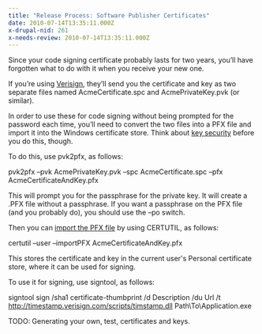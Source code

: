 ```yaml
---
title: "Release Process: Software Publisher Certificates"
date: 2010-07-14T13:35:11.000Z
x-drupal-nid: 261
x-needs-review: 2010-07-14T13:35:11.000Z
---
```

Since your code signing certificate probably lasts for two years, you’ll have forgotten what to do with it when you receive your new one.

If you’re using [Verisign](http://www.verisign.com/), they’ll send you the certificate and key as two separate files named AcmeCertificate.spc and AcmePrivateKey.pvk (or similar).

In order to use these for code signing without being prompted for the password each time, you’ll need to convert the two files into a PFX file and import it into the Windows certificate store. Think about [key security](http://www.differentpla.net/content/2010/05/release-process-code-signing-key-security) before you do this, though.

To do this, use pvk2pfx, as follows:

pvk2pfx –pvk AcmePrivateKey.pvk –spc AcmeCertificate.spc –pfx AcmeCertificateAndKey.pfx

This will prompt you for the passphrase for the private key. It will create a .PFX file without a passphrase. If you want a passphrase on the PFX file (and you probably do), you should use the –po switch.

Then you can [import the PFX file](http://msdn.microsoft.com/en-us/library/ff546307(VS.85).aspx) by using CERTUTIL, as follows:

certutil –user –importPFX AcmeCertificateAndKey.pfx

This stores the certificate and key in the current user's Personal certificate store, where it can be used for signing.

To use it for signing, use signtool, as follows:

signtool sign /sha1 certificate-thumbprint /d Description /du Url /t http://timestamp.verisign.com/scripts/timstamp.dll Path\To\Application.exe

TODO: Generating your own, test, certificates and keys.